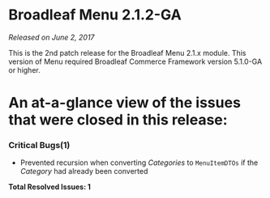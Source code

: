# Broadleaf Menu 2.1.2-GA

_Released on June 2, 2017_

This is the 2nd patch release for the Broadleaf Menu 2.1.x module.  This version of Menu required Broadleaf Commerce Framework version 5.1.0-GA or higher.

# An at-a-glance view of the issues that were closed in this release:

### Critical Bugs(1)
- Prevented recursion when converting *Categories* to `MenuItemDTOs` if the *Category* had already been converted

**Total Resolved Issues: 1**